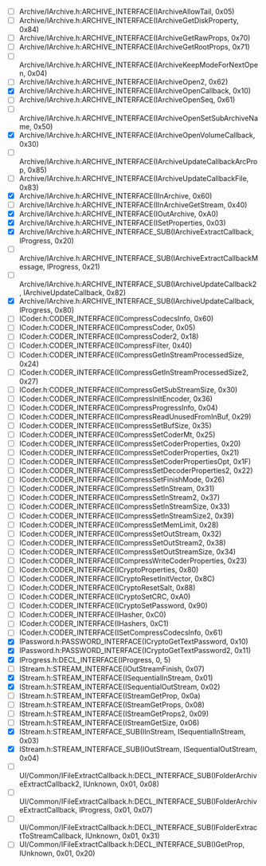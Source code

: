 - [ ] Archive/IArchive.h:ARCHIVE_INTERFACE(IArchiveAllowTail, 0x05)
- [ ] Archive/IArchive.h:ARCHIVE_INTERFACE(IArchiveGetDiskProperty, 0x84)
- [ ] Archive/IArchive.h:ARCHIVE_INTERFACE(IArchiveGetRawProps, 0x70)
- [ ] Archive/IArchive.h:ARCHIVE_INTERFACE(IArchiveGetRootProps, 0x71)
- [ ] Archive/IArchive.h:ARCHIVE_INTERFACE(IArchiveKeepModeForNextOpen, 0x04)
- [ ] Archive/IArchive.h:ARCHIVE_INTERFACE(IArchiveOpen2, 0x62)
- [x] Archive/IArchive.h:ARCHIVE_INTERFACE(IArchiveOpenCallback, 0x10)
- [ ] Archive/IArchive.h:ARCHIVE_INTERFACE(IArchiveOpenSeq, 0x61)
- [ ] Archive/IArchive.h:ARCHIVE_INTERFACE(IArchiveOpenSetSubArchiveName, 0x50)
- [x] Archive/IArchive.h:ARCHIVE_INTERFACE(IArchiveOpenVolumeCallback, 0x30)
- [ ] Archive/IArchive.h:ARCHIVE_INTERFACE(IArchiveUpdateCallbackArcProp, 0x85)
- [ ] Archive/IArchive.h:ARCHIVE_INTERFACE(IArchiveUpdateCallbackFile, 0x83)
- [x] Archive/IArchive.h:ARCHIVE_INTERFACE(IInArchive, 0x60)
- [ ] Archive/IArchive.h:ARCHIVE_INTERFACE(IInArchiveGetStream, 0x40)
- [x] Archive/IArchive.h:ARCHIVE_INTERFACE(IOutArchive, 0xA0)
- [x] Archive/IArchive.h:ARCHIVE_INTERFACE(ISetProperties, 0x03)
- [x] Archive/IArchive.h:ARCHIVE_INTERFACE_SUB(IArchiveExtractCallback, IProgress, 0x20)
- [ ] Archive/IArchive.h:ARCHIVE_INTERFACE_SUB(IArchiveExtractCallbackMessage, IProgress, 0x21)
- [ ] Archive/IArchive.h:ARCHIVE_INTERFACE_SUB(IArchiveUpdateCallback2, IArchiveUpdateCallback, 0x82)
- [x] Archive/IArchive.h:ARCHIVE_INTERFACE_SUB(IArchiveUpdateCallback, IProgress, 0x80)
- [ ] ICoder.h:CODER_INTERFACE(ICompressCodecsInfo, 0x60)
- [ ] ICoder.h:CODER_INTERFACE(ICompressCoder, 0x05)
- [ ] ICoder.h:CODER_INTERFACE(ICompressCoder2, 0x18)
- [ ] ICoder.h:CODER_INTERFACE(ICompressFilter, 0x40)
- [ ] ICoder.h:CODER_INTERFACE(ICompressGetInStreamProcessedSize, 0x24)
- [ ] ICoder.h:CODER_INTERFACE(ICompressGetInStreamProcessedSize2, 0x27)
- [ ] ICoder.h:CODER_INTERFACE(ICompressGetSubStreamSize, 0x30)
- [ ] ICoder.h:CODER_INTERFACE(ICompressInitEncoder, 0x36)
- [ ] ICoder.h:CODER_INTERFACE(ICompressProgressInfo, 0x04)
- [ ] ICoder.h:CODER_INTERFACE(ICompressReadUnusedFromInBuf, 0x29)
- [ ] ICoder.h:CODER_INTERFACE(ICompressSetBufSize, 0x35)
- [ ] ICoder.h:CODER_INTERFACE(ICompressSetCoderMt, 0x25)
- [ ] ICoder.h:CODER_INTERFACE(ICompressSetCoderProperties, 0x20)
- [ ] ICoder.h:CODER_INTERFACE(ICompressSetCoderProperties, 0x21)
- [ ] ICoder.h:CODER_INTERFACE(ICompressSetCoderPropertiesOpt, 0x1F)
- [ ] ICoder.h:CODER_INTERFACE(ICompressSetDecoderProperties2, 0x22)
- [ ] ICoder.h:CODER_INTERFACE(ICompressSetFinishMode, 0x26)
- [ ] ICoder.h:CODER_INTERFACE(ICompressSetInStream, 0x31)
- [ ] ICoder.h:CODER_INTERFACE(ICompressSetInStream2, 0x37)
- [ ] ICoder.h:CODER_INTERFACE(ICompressSetInStreamSize, 0x33)
- [ ] ICoder.h:CODER_INTERFACE(ICompressSetInStreamSize2, 0x39)
- [ ] ICoder.h:CODER_INTERFACE(ICompressSetMemLimit, 0x28)
- [ ] ICoder.h:CODER_INTERFACE(ICompressSetOutStream, 0x32)
- [ ] ICoder.h:CODER_INTERFACE(ICompressSetOutStream2, 0x38)
- [ ] ICoder.h:CODER_INTERFACE(ICompressSetOutStreamSize, 0x34)
- [ ] ICoder.h:CODER_INTERFACE(ICompressWriteCoderProperties, 0x23)
- [ ] ICoder.h:CODER_INTERFACE(ICryptoProperties, 0x80)
- [ ] ICoder.h:CODER_INTERFACE(ICryptoResetInitVector, 0x8C)
- [ ] ICoder.h:CODER_INTERFACE(ICryptoResetSalt, 0x88)
- [ ] ICoder.h:CODER_INTERFACE(ICryptoSetCRC, 0xA0)
- [ ] ICoder.h:CODER_INTERFACE(ICryptoSetPassword, 0x90)
- [ ] ICoder.h:CODER_INTERFACE(IHasher, 0xC0)
- [ ] ICoder.h:CODER_INTERFACE(IHashers, 0xC1)
- [ ] ICoder.h:CODER_INTERFACE(ISetCompressCodecsInfo, 0x61)
- [x] IPassword.h:PASSWORD_INTERFACE(ICryptoGetTextPassword, 0x10)
- [x] IPassword.h:PASSWORD_INTERFACE(ICryptoGetTextPassword2, 0x11)
- [x] IProgress.h:DECL_INTERFACE(IProgress, 0, 5)
- [ ] IStream.h:STREAM_INTERFACE(IOutStreamFinish, 0x07)
- [x] IStream.h:STREAM_INTERFACE(ISequentialInStream, 0x01)
- [x] IStream.h:STREAM_INTERFACE(ISequentialOutStream, 0x02)
- [ ] IStream.h:STREAM_INTERFACE(IStreamGetProp, 0x0a)
- [ ] IStream.h:STREAM_INTERFACE(IStreamGetProps, 0x08)
- [ ] IStream.h:STREAM_INTERFACE(IStreamGetProps2, 0x09)
- [ ] IStream.h:STREAM_INTERFACE(IStreamGetSize, 0x06)
- [x] IStream.h:STREAM_INTERFACE_SUB(IInStream, ISequentialInStream, 0x03)
- [x] IStream.h:STREAM_INTERFACE_SUB(IOutStream, ISequentialOutStream, 0x04)
- [ ] UI/Common/IFileExtractCallback.h:DECL_INTERFACE_SUB(IFolderArchiveExtractCallback2, IUnknown, 0x01, 0x08)
- [ ] UI/Common/IFileExtractCallback.h:DECL_INTERFACE_SUB(IFolderArchiveExtractCallback, IProgress, 0x01, 0x07)
- [ ] UI/Common/IFileExtractCallback.h:DECL_INTERFACE_SUB(IFolderExtractToStreamCallback, IUnknown, 0x01, 0x31)
- [ ] UI/Common/IFileExtractCallback.h:DECL_INTERFACE_SUB(IGetProp, IUnknown, 0x01, 0x20)